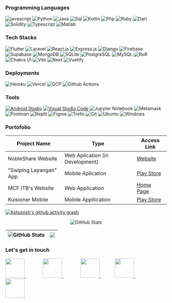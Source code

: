 ### Programming Languages
<p>
  <img alt="javascript" src="https://img.shields.io/badge/-Javascript-272627?style=for-the-badge&logo=javascript" /> 
  <img alt="Python" src="https://img.shields.io/badge/-Python-272627?style=for-the-badge&logo=python"/>
  <img alt="Java" src="https://img.shields.io/badge/-Java-272627?style=for-the-badge&logo=java" /> 
  <img alt="Sql" src="https://img.shields.io/badge/-SQL-272627?style=for-the-badge&logo=sql" /> 
  <img alt="Kotlin" src="https://img.shields.io/badge/-Kotlin-272627?style=for-the-badge&logo=kotlin" /> 
  <img alt="Php" src="https://img.shields.io/badge/-Php-272627?style=for-the-badge&logo=php" />
  <img alt="Ruby" src="https://img.shields.io/badge/-Ruby-272627?style=for-the-badge&logo=ruby&logoColor=ff0000"/> 
  <img alt="Dart" src="https://img.shields.io/badge/-Dart-272627?style=for-the-badge&logo=dart&logoColor=1fb4e0"/> 
  <img alt="Solidity" src="https://img.shields.io/badge/-Solidity-272627?style=for-the-badge&logo=solidity" />
  <img alt="Typescript" src="https://img.shields.io/badge/-Typescript-272627?style=for-the-badge&logo=typescript" />
  <img alt="Matlab" src="https://img.shields.io/badge/-Matlab-272627?style=for-the-badge&logo=matlab" />
</p>

### Tech Stacks
<p>
  <img alt="Flutter" src="https://img.shields.io/badge/-Flutter-272627?style=for-the-badge&logo=flutter&logoColor=27ADE9" />
  <img alt="Laravel" src="https://img.shields.io/badge/-Laravel-272627?style=for-the-badge&logo=laravel" />
  <img alt="React.js" src="https://img.shields.io/badge/-React-272627?style=for-the-badge&logo=react" /> 
  <img alt="Express.js" src="https://img.shields.io/badge/-Express-272627?style=for-the-badge&logo=express" /> 
  <img alt="Django" src="https://img.shields.io/badge/-Django-272627?style=for-the-badge&logo=django"/>
  <img alt="Firebase" src="https://img.shields.io/badge/-Firebase-272627?style=for-the-badge&logo=firebase"/>
  <img alt="Supabase" src="https://img.shields.io/badge/-Supabase-272627?style=for-the-badge&logo=supabase"/>
  <img alt="MongoDB" src="https://img.shields.io/badge/-MongoDB-272627?style=for-the-badge&logo=mongodb"/>
  <img alt="SQLite" src="https://img.shields.io/badge/-SQLite-272627?style=for-the-badge&logo=sqlite"/>
  <img alt="PostgreSQL" src="https://img.shields.io/badge/-PostgreSQL-272627?style=for-the-badge&logo=postgresql"/>
  <img alt="MySQL" src="https://img.shields.io/badge/-MySQL-272627?style=for-the-badge&logo=mysql"/> 
  <img alt="RoR" src="https://img.shields.io/badge/-Ruby_on_Rails-272627?style=for-the-badge&logo=rubyonrails"/>
  <img alt="Chakra UI" src="https://img.shields.io/badge/-Chakra_UI-272627?style=for-the-badge&logo=chakra-ui"/>
  <img alt="Vite" src="https://img.shields.io/badge/-Vite-272627?style=for-the-badge&logo=vite"/>
  <img alt="Next" src="https://img.shields.io/badge/-Next-272627?style=for-the-badge&logo=next.js"/>
  <img alt="Vuetify" src="https://img.shields.io/badge/-Vuetify-272627?style=for-the-badge&logo=vuetify" />
</p>

### Deployments
<p>
  <img alt="Heroku" src="https://img.shields.io/badge/-Heroku-272627?style=for-the-badge&logo=heroku" />
  <img alt="Vercel" src="https://img.shields.io/badge/-Vercel-272627?style=for-the-badge&logo=vercel" />
  <img alt="GCP" src="https://img.shields.io/badge/-Google_Cloud_Platform-272627?style=for-the-badge&logo=googlecloud" />
  <img alt="Github Actions" src="https://img.shields.io/badge/-Github_Actions-272627?style=for-the-badge&logo=githubactions" />
</p>

### Tools
<p>
  <a href="https://developer.android.com/studio"><img alt="Android Studio" src="https://img.shields.io/badge/Android_Studio-272627?logo=android+studio&style=for-the-badge"/></a>
  <a href="https://code.visualstudio.com/"><img alt="Visual Studio Code" src="https://img.shields.io/badge/Visual_Studio_Code-272627?logo=visual+studio+code&style=for-the-badge&logoColor=22ACF3"/></a>
  <img alt="Jupyter Notebook" src="https://img.shields.io/badge/Jupyter_Notebook-272627?logo=jupyter&style=for-the-badge"/>
  <img alt="Metamask" src="https://img.shields.io/badge/Metamask-272627?logo=metamask&style=for-the-badge"/>
  <img alt="Postman" src="https://img.shields.io/badge/Postman-272627?logo=postman&style=for-the-badge"/>
  <img alt="Replit" src="https://img.shields.io/badge/Replit-272627?logo=replit&style=for-the-badge"/>
  <img alt="Figma" src="https://img.shields.io/badge/Figma-272627?logo=figma&style=for-the-badge"/>
  <img alt="Trello" src="https://img.shields.io/badge/Trello-272627?logo=trello&style=for-the-badge&logoColor=0172B5"/>
  <img alt="Git" src="https://img.shields.io/badge/Git-272627?logo=git&style=for-the-badge"/>
  <img alt="Ubuntu" src="https://img.shields.io/badge/Ubuntu-272627?logo=ubuntu&style=for-the-badge"/>
  <img alt="Windows" src="https://img.shields.io/badge/Windows-272627?logo=windows&style=for-the-badge&logoColor=0CA5E1"/>
</p>

### Portofolio
| Project Name | Type | Access Link |
| --- | --- | --- |
|NobleShare Website | Web Aplication (in Development) | [Website](https://nobleshare.co.id) |
|"Swiping Layangan" App | Mobile Aplication | [Play Store](https://play.google.com/store/apps/details?id=com.ultg.kite_sweeping) |
| MCF ITB's Website | Web Application | [Home Page](https://www.figma.com/proto/FrPt507bC0IHLI6Gffrjuk/UI-MCF?node-id=1282%3A9085&starting-point-node-id=1282%3A9085) |
| Kuisioner Mobile | Mobile Appllication | [Play Store](https://play.google.com/store/apps/details?id=com.mcn.kusioner_mobile)|


[![Ashutosh's github activity graph](https://activity-graph.herokuapp.com/graph?username=alif338&theme=gotham)](https://github.com/ashutosh00710/github-readme-activity-graph)
<p align="center">
 <img src="https://github-readme-stats.vercel.app/api?username=alif338&amp;show_icons=true&amp;count_private=true&amp;theme=vue-dark" alt="GitHub Stats">
</p>
 
 
 |<img src="https://github-readme-stats-one-bice.vercel.app/api/top-langs/?username=alif338&langs_count=8&layout=compact&role=OWNER,ORGANIZATION_MEMBER,COLLABORATOR&theme=vue-dark" alt="GitHub Stats">|<img src="https://github-readme-streak-stats.herokuapp.com/?user=alif338&theme=vue-dark"/>|
|---|---|

### Let's get in touch
<p>
  <a href='https://gitlab.playcourt.id/muhammad_alif_d' style='padding-right: 10px;'>
    <img src='https://www.svgrepo.com/show/341849/gitlab.svg' width='60px'/>
  </a>
  &nbsp;&nbsp;&nbsp;&nbsp;&nbsp;&nbsp;&nbsp;&nbsp;&nbsp;&nbsp
  <a href='https://stackoverflow.com/users/12650275/muhammad-alif' style='padding-right: 10px;'>
    <img src='https://www.svgrepo.com/show/306790/stackoverflow.svg' width='60px'/>
  </a>
  &nbsp;&nbsp;&nbsp;&nbsp;&nbsp;&nbsp;&nbsp;&nbsp;&nbsp;&nbsp
  <a href='https://www.linkedin.com/in/muhammad-alif-d-4aaa561a9/'>
    <img src='https://www.svgrepo.com/show/204944/linkedin.svg' width='60px'/>
  </a>
  &nbsp;&nbsp;&nbsp;&nbsp;&nbsp;&nbsp;&nbsp;&nbsp;&nbsp;&nbsp
  <a href='https://www.instagram.com/aliefdharm/'>
    <img src='https://www.svgrepo.com/show/303195/instagram-glyph-1-logo.svg' width='60px'/>
  </a>
  &nbsp;&nbsp;&nbsp;&nbsp;&nbsp;&nbsp;&nbsp;&nbsp;&nbsp;&nbsp
  <a href='mailto:m.alifdarmamulia@gmail.com/'>
    <img src='https://www.svgrepo.com/show/306107/gmail.svg' width='60px'/>
  </a>
</p>
